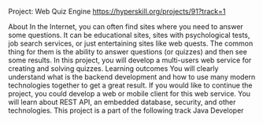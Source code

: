 Project: Web Quiz Engine
https://hyperskill.org/projects/91?track=1

About
In the Internet, you can often find sites where you need to answer some questions. It can be educational sites, sites with psychological tests, job search services, or just entertaining sites like web quests. The common thing for them is the ability to answer questions (or quizzes) and then see some results. In this project, you will develop a multi-users web service for creating and solving quizzes.
Learning outcomes
You will clearly understand what is the backend development and how to use many modern technologies together to get a great result. If you would like to continue the project, you could develop a web or mobile client for this web service. You will learn about REST API, an embedded database, security, and other technologies.
This project is a part of the following track
Java Developer
